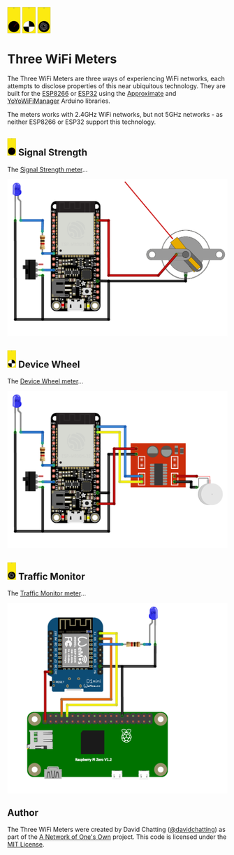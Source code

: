 <img src="SignalStrength/SignalStrength-icon.svg" height=60px>  <img src="DeviceWheel/DeviceWheel-icon.svg" height=60px> <img src="TrafficMonitor/TrafficMonitor-icon.svg" height=60px>
# Three WiFi Meters
The Three WiFi Meters are three ways of experiencing WiFi networks, each attempts to disclose properties of this near ubiquitous technology. They are built for the [ESP8266](https://en.wikipedia.org/wiki/ESP8266) or [ESP32](https://en.wikipedia.org/wiki/ESP32) using the [Approximate](https://github.com/davidchatting/Approximate) and [YoYoWiFiManager](https://github.com/interactionresearchstudio/YoYoWiFiManager) Arduino libraries.

The meters works with 2.4GHz WiFi networks, but not 5GHz networks - as neither ESP8266 or ESP32 support this technology.

## <img src="SignalStrength/SignalStrength-icon.svg" height=40px> Signal Strength
The [Signal Strength meter](SignalStrength)...

<img src="SignalStrength/SignalStrength-circuit.png" width=600px> 

## <img src="DeviceWheel/DeviceWheel-icon.svg" height=40px> Device Wheel
The [Device Wheel meter](DeviceWheel)...

<img src="DeviceWheel/DeviceWheel-circuit.png" width=600px> 

## <img src="TrafficMonitor/TrafficMonitor-icon.svg" height=40px> Traffic Monitor
The [Traffic Monitor meter](TrafficMonitor)...

<img src="TrafficMonitor/TrafficMonitor-circuit.png" width=600px> 

## Author
The Three WiFi Meters were created by David Chatting ([@davidchatting](https://twitter.com/davidchatting)) as part of the [A Network of One's Own](http://davidchatting.com/nooo/) project. This code is licensed under the [MIT License](LICENSE.txt).